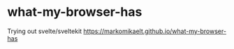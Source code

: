 # what-my-browser-has
 Trying out svelte/sveltekit
 https://markomikaelt.github.io/what-my-browser-has
